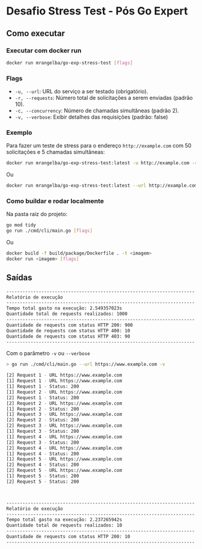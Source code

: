 # Desafio Stress Test - Pós Go Expert

## Como executar

### Executar com docker run

```sh
docker run mrangelba/go-exp-stress-test [flags]
```

### Flags
- `-u, --url`: URL do serviço a ser testado (obrigatório).
- `-r, --requests`: Número total de solicitações a serem enviadas (padrão 10).
- `-c, --concurrency`: Número de chamadas simultâneas (padrão 2).
- `-v, --verbose`: Exibir detalhes das requisições (padrão: false)

### Exemplo
Para fazer um teste de stress para o endereço `http://example.com` com 50 solicitações e 5 chamadas simultâneas:

```sh
docker run mrangelba/go-exp-stress-test:latest -u http://example.com -r 50 -c 5
```
Ou

```sh
docker run mrangelba/go-exp-stress-test:latest --url http://example.com --request 50 --concurrency 5
```

### Como buildar e rodar localmente

Na pasta raiz do projeto:

```sh
go mod tidy
go run ./cmd/cli/main.go [flags]
```
Ou

```sh
docker build -f build/package/Dockerfile . -t <imagem>
docker run <imagem> [flags]
```

## Saídas
```sh
----------------------------------------------------------------------
Relatório de execução
----------------------------------------------------------------------
Tempo total gasto na execução: 2.549357023s
Quantidade total de requests realizados: 1000
----------------------------------------------------------------------
Quantidade de requests com status HTTP 200: 900
Quantidade de requests com status HTTP 400: 10
Quantidade de requests com status HTTP 403: 90
----------------------------------------------------------------------
```
Com o parâmetro `-v` ou `--verbose`
```sh
> go run ./cmd/cli/main.go --url https://www.example.com -v

[2] Request 1 - URL https://www.example.com
[1] Request 1 - URL https://www.example.com
[1] Request 1 - Status: 200
[1] Request 2 - URL https://www.example.com
[2] Request 1 - Status: 200
[2] Request 2 - URL https://www.example.com
[1] Request 2 - Status: 200
[1] Request 3 - URL https://www.example.com
[2] Request 2 - Status: 200
[2] Request 3 - URL https://www.example.com
[1] Request 3 - Status: 200
[1] Request 4 - URL https://www.example.com
[2] Request 3 - Status: 200
[2] Request 4 - URL https://www.example.com
[1] Request 4 - Status: 200
[1] Request 5 - URL https://www.example.com
[2] Request 4 - Status: 200
[2] Request 5 - URL https://www.example.com
[1] Request 5 - Status: 200
[2] Request 5 - Status: 200



----------------------------------------------------------------------
Relatório de execução
----------------------------------------------------------------------
Tempo total gasto na execução: 2.237265942s
Quantidade total de requests realizados: 10
----------------------------------------------------------------------
Quantidade de requests com status HTTP 200: 10
----------------------------------------------------------------------
```
